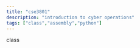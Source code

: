 ```yaml
---
title: "cse3801"
description: "introduction to cyber operations"
tags: ["class","assembly","python"]
---
```

class